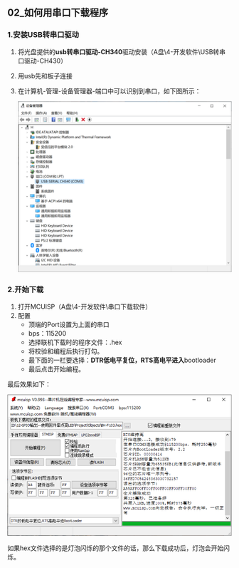 ## 02_如何用串口下载程序

### 1.安装USB转串口驱动

1. 将光盘提供的**usb转串口驱动-CH340**驱动安装（A盘\4-开发软件\USB转串口驱动-CH430）

2. 用usb先和板子连接

3. 在计算机-管理-设备管理器-端口中可以识别到串口，如下图所示：

   ![](pic/01.png)

### 2.开始下载

1. 打开MCUISP（A盘\4-开发软件\串口下载软件）
2. 配置
   - 顶端的Port设置为上面的串口
   - bps：115200
   - 选择联机下载时的程序文件：.hex
   - 将校验和编程后执行打勾。
   - 最下面的一栏要选择：**DTR低电平复位，RTS高电平进入**bootloader
   - 最后点击开始编程。



最后效果如下：

![](pic/04.png)

如果hex文件选择的是灯泡闪烁的那个文件的话，那么下载成功后，灯泡会开始闪烁。